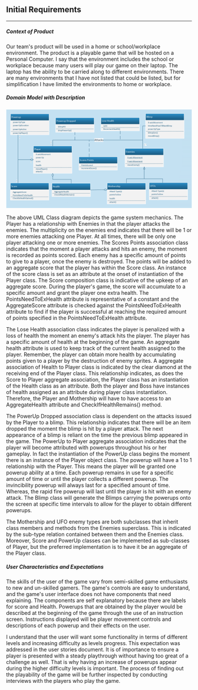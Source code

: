 ## Initial Requirements

------

##### **Context of Product**

Our team's product will be used in a home or school/workplace environment. The product is a playable game that will be hosted on a Personal Computer. I say that the environment includes the school or workplace because many users will play our game on their laptop. The laptop has the ability to be carried along to different environments. There are many environments that I have not listed that could be listed, but for simplification I have limited the environments to home or workplace. 

##### **Domain Model with Description**

<img src="UMLclass.png" alt="UMLclass" style="zoom:65%;" />

The above UML Class diagram depicts the game system mechanics. The Player has a relationship with Enemies in that the player attacks the enemies. The multiplicity on the enemies end indicates that there will be 1 or more enemies attacking one Player. At all times, there will be only one player attacking one or more enemies. The Scores Points association class indicates that the moment a player attacks and hits an enemy, the moment is recorded as points scored. Each enemy has a specific amount of points to give to a player, once the enemy is destroyed. The points will be added to an aggregate score that the player has within the Score class. An instance of the score class is set as an attribute at the onset of instantiation of the Player class. The Score composition class is indicative of the upkeep of an aggregate score. During the player's game, the score will accumulate to a specific amount and grant the player one extra health. The PointsNeedToExHealth attribute is representative of a constant and the AggregateScore attribute is checked against the PointsNeedToExHealth attribute to find if the player is successful at reaching the required amount of points specified in the PointsNeedToExHealth attribute. 

The Lose Health association class indicates the player is penalized with a loss of health the moment an enemy's attack hits the player. The player has a specific amount of health at the beginning of the game. An aggregate health attribute is used to keep track of the current health assigned to the player. Remember, the player can obtain more health by accumulating points given to a player by the destruction of enemy sprites. A aggregate association of Health to Player class is indicated by the clear diamond at the receiving end of the Player class. This relationship indicates, as does the Score to Player aggregate association, the Player class has an instantiation of the Health class as an attribute. Both the player and Boss have instances of health assigned as an attribute during player class instantiation. Therefore, the Player and Mothership will have to have access to an AggregateHealth attribute and CheckIfHealthRemains() method. 

The PowerUp Dropped association class is dependent on the attacks issued by the Player to a blimp. This relationship indicates that there will be an item dropped the moment the blimp is hit by a player attack. The next appearance of a blimp is reliant on the time the previous blimp appeared in the game. The PowerUp to Player aggregate association indicates that the player will become attributed with powerups throughout his or her gameplay. In fact the instantiation of the PowerUp class begins the moment there is an instance of the Player object class. The powerup will have a 1 to 1 relationship with the Player.  This means the player will be granted one powerup ability at a time. Each powerup remains in use for a specific amount of time or until the player collects a different powerup. The invincibility powerup will always last for a specified amount of time. Whereas, the rapid fire powerup will last until the player is hit with an enemy attack. The Blimp class will generate the Blimps carrying the powerups onto the screen at specific time intervals to allow for the player to obtain different powerups.    

The Mothership and UFO enemy types are both subclasses that inherit class members and methods from the Enemies superclass. This is indicated by the sub-type relation contained between them and the Enemies class. Moreover, Score and PowerUp classes can be implemented as sub-classes of Player, but the preferred implementation is to have it be an aggregate of the Player class. 

##### **User Characteristics and Expectations**

The skills of the user of the game vary from semi-skilled game enthusiasts to new and un-skilled gamers. The game's controls are easy to understand, and the game's user interface does not have components that need explaining. The components are self explanatory because there are labels for score and Health. Powerups that are obtained by the player would be described at the beginning of the game through the use of an instruction screen. Instructions displayed will be player movement controls and descriptions of each powerup and their effects on the user.

I understand that the user will want some functionality in terms of different levels and increasing difficulty as levels progress. This expectation was addressed in the user stories document. It is of importance to ensure a player is presented with a steady playthrough without having too great of a challenge as well. That is why having an increase of powerups appear during the higher difficulty levels is important. The process of finding out the playability of the game will be further inspected by conducting interviews with the players who play the game.  
